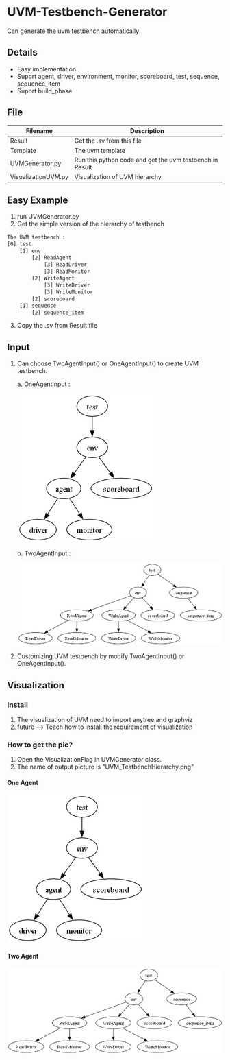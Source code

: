 # UVM-Testbench-Generator
 Can generate the uvm testbench automatically

## Details
- Easy implementation
- Suport agent, driver, environment, monitor, scoreboard, test, sequence, sequence_item
- Suport build_phase 


## File
|Filename | Description|
|-        | -|
|Result   | Get the .sv from this file|
|Template | The uvm template|
|UVMGenerator.py     | Run this python code and get the uvm testbench in Result |
|VisualizationUVM.py | Visualization of UVM hierarchy                           |
## Easy Example

1. run UVMGenerator.py
2. Get the simple version of the hierarchy of testbench
```
The UVM testbench : 
[0] test
    [1] env
        [2] ReadAgent
            [3] ReadDriver
            [3] ReadMonitor
        [2] WriteAgent
            [3] WriteDriver
            [3] WriteMonitor
        [2] scoreboard
    [1] sequence
        [2] sequence_item
```
3. Copy the .sv from Result file

## Input
1. Can choose TwoAgentInput() or OneAgentInput() to create UVM testbench.
    
    a. OneAgentInput :

    ![image](https://github.com/ChungKee/UVM-Testbench-Generator/blob/main/Template/UVM_OneAgent.png)

    b. TwoAgentInput : 

    ![image](https://github.com/ChungKee/UVM-Testbench-Generator/blob/main/Template/UVM_TestbenchHierarchy.png)

2. Customizing UVM testbench by modify TwoAgentInput() or OneAgentInput().



## Visualization
### Install
1. The visualization of UVM need to import anytree and graphviz
2. future --> Teach how to install the requirement of visualization

### How to get the pic?
1. Open the VisualizationFlag in UVMGenerator class.
2. The name of output picture is "UVM_TestbenchHierarchy.png"

#### One Agent   

![image](https://github.com/ChungKee/UVM-Testbench-Generator/blob/main/Template/UVM_OneAgent.png)

#### Two Agent

![image](https://github.com/ChungKee/UVM-Testbench-Generator/blob/main/Template/UVM_TestbenchHierarchy.png)
